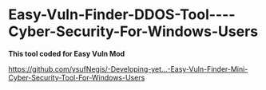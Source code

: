 # Easy-Vuln-Finder-DDOS-Tool----Cyber-Security-For-Windows-Users
**This tool coded for Easy Vuln Mod**

https://github.com/ysufNegis/-Developing-yet...-Easy-Vuln-Finder-Mini-Cyber-Security-Tool-For-Windows-Users
